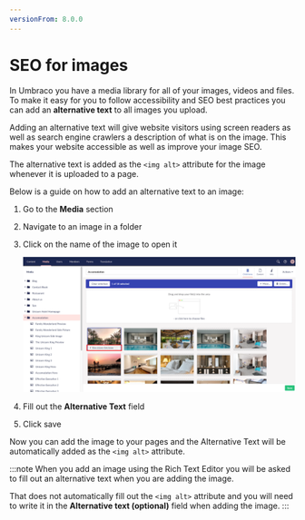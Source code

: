 ```yaml
---
versionFrom: 8.0.0
---
```


# SEO for images

In Umbraco you have a media library for all of your images, videos and files. To make it easy for you to follow accessibility and SEO best practices you can add an **alternative text** to all images you upload.

Adding an alternative text will give website visitors using screen readers as well as search engine crawlers a description of what is on the image. This makes your website accessible as well as improve your image SEO.

The alternative text is added as the `<img alt>` attribute for the image whenever it is uploaded to a page.

Below is a guide on how to add an alternative text to an image:

1. Go to the **Media** section
2. Navigate to an image in a folder
3. Click on the name of the image to open it

    ![Media library click on image name](images/Media-library-click-on-image-name.png)

4. Fill out the **Alternative Text** field
5. Click save

Now you can add the image to your pages and the Alternative Text will be automatically added as the `<img alt>` attribute.

:::note
When you add an image using the Rich Text Editor you will be asked to fill out an alternative text when you are adding the image.

That does not automatically fill out the `<img alt>` attribute and you will need to write it in the **Alternative text (optional)** field when adding the image.
:::
